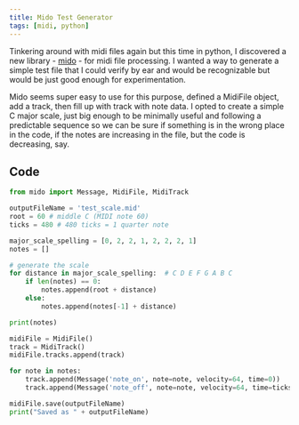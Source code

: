 ```yaml
---
title: Mido Test Generator
tags: [midi, python]
---
```


Tinkering around with midi files again but this time in python, I discovered a new library - [mido](https://mido.readthedocs.io/en/stable/) - for 
midi file processing. I wanted a way to generate a simple test file that I could verify by ear and would be recognizable but would be just good enough 
for experimentation.

Mido seems super easy to use for this purpose, defined a MidiFile object, add a track, then fill up with track with note data. I opted to 
create a simple C major scale, just big enough to be minimally useful and following a predictable sequence so we can be sure if something 
is in the wrong place in the code, if the notes are increasing in the file, but the code is decreasing, say.

## Code

```python
from mido import Message, MidiFile, MidiTrack

outputFileName = 'test_scale.mid'
root = 60 # middle C (MIDI note 60) 
ticks = 480 # 480 ticks = 1 quarter note

major_scale_spelling = [0, 2, 2, 1, 2, 2, 2, 1]
notes = []

# generate the scale
for distance in major_scale_spelling:  # C D E F G A B C
    if len(notes) == 0:
        notes.append(root + distance)
    else:
        notes.append(notes[-1] + distance)

print(notes)

midiFile = MidiFile()
track = MidiTrack()
midiFile.tracks.append(track)

for note in notes:
    track.append(Message('note_on', note=note, velocity=64, time=0))
    track.append(Message('note_off', note=note, velocity=64, time=ticks)) 

midiFile.save(outputFileName)
print("Saved as " + outputFileName)
```
